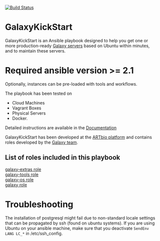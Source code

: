 [![Build Status](https://travis-ci.org/ARTbio/ansible-artimed.svg?branch=master)](https://travis-ci.org/ARTbio/ansible-artimed)

# GalaxyKickStart

GalaxyKickStart is an Ansible playbook designed to help you get one or more production-ready
 [Galaxy servers](https://usegalaxy.org/) based on Ubuntu within minutes, and to maintain these servers.

# Required ansible version >= 2.1

Optionally, instances can be pre-loaded with tools and workflows.

The playbook has been tested on 

- Cloud Machines
- Vagrant Boxes
- Physical Servers 
- Docker.

Detailed instructions are available in the [Documentation](https://artbio.github.io/ansible-artimed/)


GalaxyKickStart has been developed at the [ARTbio platform](http://artbio.fr) and contains roles developed
by the [Galaxy team](https://github.com/galaxyproject/).

List of roles included in this playbook
------

[galaxy-extras role](https://github.com/galaxyproject/ansible-galaxy-extras)  
[galaxy-tools role](https://github.com/galaxyproject/ansible-galaxy-tools)  
[galaxy-os role](https://github.com/galaxyproject/ansible-galaxy-os)  
[galaxy role](https://github.com/galaxyproject/ansible-galaxy)  
 
# Troubleshooting
The installation of postgresql might fail due to non-standard locale settings that can be propagated by ssh (found on ubuntu systems).
If you are using Ubuntu on your ansible machine, make sure that you deactivate `SendEnv LANG LC_*` in /etc/ssh_config.

